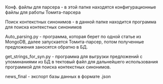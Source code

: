 Конф. файлы для парсера - в этой папке находятся конфигурационные файлы для работы Томита-парсера

Поиск контекстных синонимов - в данной папке находится программа для поиска контекстных синонимов

Auto_parsing.py - программа, которая берет по одной статье из MongoDB, далее запускается Томита-парсер, потом полученные предложения заносятся обратно в БД.

get_strings_for_syn.py - программа для выгрузки предложений с упоминаниями из БД в тектовый файл для дальнейшего использования программой для поиска контекстных синонимов.

news_final - экспорт базы данных в формате .json
